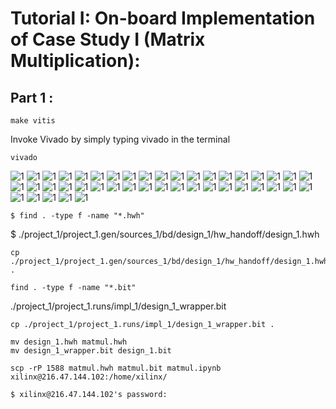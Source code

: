 # Tutorial I: On-board Implementation of Case Study I (Matrix Multiplication): 

## Part 1 : 

```
make vitis
```

Invoke Vivado by simply typing vivado in the terminal
```
vivado
```

![1](../assets/fig/1.png)
![1](../assets/fig/2.png)
![1](../assets/fig/3.png)
![1](../assets/fig/4.png)
![1](../assets/fig/5.png)
![1](../assets/fig/6.png)
![1](../assets/fig/7.png)
![1](../assets/fig/8.png)
![1](../assets/fig/9.png)
![1](../assets/fig/10.png)
![1](../assets/fig/11.png)
![1](../assets/fig/12.png)
![1](../assets/fig/13.png)
![1](../assets/fig/14.png)
![1](../assets/fig/15.png)
![1](../assets/fig/16.png)
![1](../assets/fig/17.png)
![1](../assets/fig/18.png)
![1](../assets/fig/19.png)
![1](../assets/fig/20.png)
![1](../assets/fig/21.png)
![1](../assets/fig/22.png)
![1](../assets/fig/23.png)
![1](../assets/fig/24.png)
![1](../assets/fig/25.png)
![1](../assets/fig/26.png)
![1](../assets/fig/27.png)
![1](../assets/fig/28.png)
![1](../assets/fig/29.png)
![1](../assets/fig/30.png)
![1](../assets/fig/31.png)
![1](../assets/fig/32.png)
![1](../assets/fig/33.png)
![1](../assets/fig/34.png)
![1](../assets/fig/35.png)
![1](../assets/fig/36.png)
![1](../assets/fig/37.png)
![1](../assets/fig/38.png)
![1](../assets/fig/39.png)
![1](../assets/fig/40.png)
![1](../assets/fig/41.png)
![1](../assets/fig/42.png)
![1](../assets/fig/43.png)



```
$ find . -type f -name "*.hwh"
```
$ ./project_1/project_1.gen/sources_1/bd/design_1/hw_handoff/design_1.hwh

```
cp ./project_1/project_1.gen/sources_1/bd/design_1/hw_handoff/design_1.hwh .
```

```
find . -type f -name "*.bit"
```
./project_1/project_1.runs/impl_1/design_1_wrapper.bit

```
cp ./project_1/project_1.runs/impl_1/design_1_wrapper.bit .
```

```
mv design_1.hwh matmul.hwh
mv design_1_wrapper.bit design_1.bit
```

```
scp -rP 1588 matmul.hwh matmul.bit matmul.ipynb xilinx@216.47.144.102:/home/xilinx/
```

```
$ xilinx@216.47.144.102's password:
```
